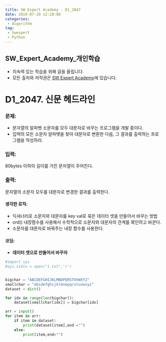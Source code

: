 ```yaml
---
title: SW Expert Academy - D1_2047
date: 2019-07-20 12:28:00
categories:
 - Algorithm
tag:
 - Swexpert
 - Python
---
```


## SW_Expert_Academy_개인학습

- 지속력 있는 학습을 위해 글을 올립니다.
- 모든 출처와 저작권은 [SW Expert Academy][출처]에 있습니다.



# D1_2047. 신문 헤드라인

### 문제:

- 문자열의 알파벳 소문자를 모두 대문자로 바꾸는 프로그램을 개발 중이다.
- 입력의 모든 소문자 알파벳을 찾아 대문자로 변환한 다음, 그 결과를 출력하는 프로그램을 작성하라. 



### 입력:

80bytes 이하의 길이를 가진 문자열이 주어진다.



### 출력:

문자열의 소문자 모두를 대문자로 변경한 결과를 출력한다.



#### 생각한 로직:

- 딕셔너리로 소문자와 대문자를 key val로 묶은 데이터 셋을 만들어서 바꾸는 방법
- ord() 내장함수를 사용해서 수학적으로 소문자와 대문자의 관계를 확인하고 바꾼다.
- 소문자를 대문자로 바꿔주는 내장 함수를 사용한다.



#### 코딩:

- **데이터 셋으로 만들어서 바꾸자**

```python
#import sys
#sys.stdin = open("1.txt",'r')


bigchar = "ABCDEFGHIJKLMNOPQRSTUVWXYZ"
smallchar = "abcdefghijklmnopqrstuvwxyz"
dataset = dict()

for idx in range(len(bigchar)):
    dataset[smallchar[idx]] = bigchar[idx]

arr = input()
for item in arr:
    if item in dataset:
        print(dataset[item],end ="")
    else:
        print(item,end="")
```



[출처]: https://www.swexpertacademy.com/
